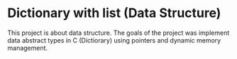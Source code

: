 # Dictionary with list (Data Structure)

This project is about data structure. The goals of the project was implement data abstract types in C (Dictiorary) using pointers and dynamic memory management.
